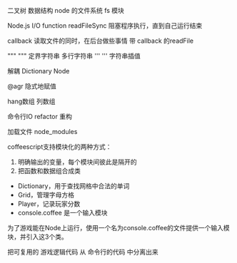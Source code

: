 二叉树
数据结构
node 的文件系统 fs 模块

Node.js I/O function
readFileSync
阻塞程序执行，直到自己运行结束

callback
读取文件的同时，在后台做些事情
带 callback 的readFile

"""
"""
定界字符串
多行字符串
'''
'''
字符串插值

解耦
Dictionary
Node

@agr
隐式地赋值

hang数组
列数组

命令行IO
refactor
重构

加载文件
node_modules

coffeescript支持模块化的两种方式：
1. 明确输出的变量，每个模块间彼此是隔开的
2. 把函数和数据组合成类

* Dictionary，用于查找网格中合法的单词
* Grid，管理字母方格
* Player，记录玩家分数
* console.coffee 是一个输入模块

为了游戏能在Node上运行，使用一个名为console.coffee的文件提供一个输入模块，并引入这3个类。

把可复用的 游戏逻辑代码 从 命令行的代码 中分离出来
